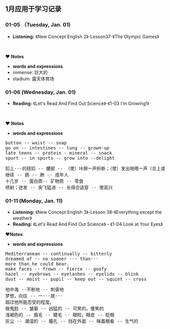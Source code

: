 ## 1月应用于学习记录
### 01-05 （Tuesday, Jan. 01)
* **Listening:** 《New Concept English 2》-Lesson37-《The Olympic Games》
<br>

&hearts; **Notes**
* **words and expressions**
* immense: 巨大的
* stadium: 露天体育场

### 01-06 (Wednesday, Jan. 01)
* **Reading:** 《Let's Read And Find Out Science》-《1-03 I'm Growing!》
<br>

&hearts; **Notes**
* **words and expressions**
<detail>
<summary>
<pre>
button -- waist -- snap
go on -- intestines -- lung -- grown-up
late teens -- protein - mineral -- snack
spurt -- in spurts -- grow into --delight
</pre>
</summary>
<pre>
扣上···的纽扣 -- 腰部 -- （使）咔擦一声折断；（使）发出啪嗒一声（合上或打开）
继续 -- 肠 -- 肺 -- 成年人
十几岁 -- 蛋白质-- 矿物质 -- 零食
喷射；迸发 -- 突飞猛进 -- 长得合适穿 -- 使高兴
</pre>
</detail>

### 01-11 (Monday, Jan. 11)
* **Listening:** 《New Concept English 3》-Lesson 38-《Everything except the weather》
* **Reading:** 《Let's Read And Find Out Science》 - 《1-04 Look at Your Eyes》

&hearts;**Notes**
* **words and expressions**
<detail>
<summary>
<pre>
Mediterranean -- continually -- bitterly
dreamed of -- no sooner ··· than···
more than he could bear.
make faces -- frown -- fierce -- goofy
hazel -- eyebrows -- eyelashes -- eyelids -- blink
dust -- moist -- pupil -- keep out -- squint -- cross
</pre>
</summary>
<pre>
地中海 --不断地 -- 刺骨地
梦想，向往 -- 一···就···
超过他所能忍受的程度。
做鬼脸 -- 皱眉 -- 凶猛的 -- 可笑的，傻笑的
浅褐色的 -- 眉毛 -- 睫毛 -- 眼睑，眼皮 -- 眨眼
灰尘 -- 潮湿的 -- 瞳孔 -- 挡在外面 -- 眯着眼看 -- 生气的
</pre>
</detail>
